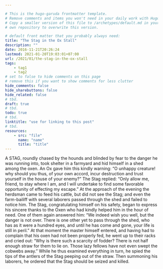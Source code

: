 ```yaml
---

# This is the hugo-garuda frontmatter template.
# Remove comments and items you won't need in your daily work with Hugo.
# Copy a smaller version of this file to /archetypes/default.md in your
# own repository to overwrite this version.

# default front matter that you probably always need:
title: "The Stag in the Ox Stall"
description: ""
date: 2016-11-21T20:26:24
lastmod: 2021-01-20T19:03:01+07:00
url: /2021/01/the-stag-in-the-ox-stall
tags:
    - tag1
    - tag2
# set to false to hide comments on this page
# remove this if you want to show comments for less clutter
hide_comments: false
hide_sharebuttons: false
hide_related: false
# tbd.
draft: true
# tbd.
todo: true
# tbd.
linktitle: "use for linking to this post"
# tbd.
resources:
    - src: "file"
      name: "name"
      title: "title"
---
```

A STAG, roundly chased by the hounds and blinded by fear to the danger he was running into, took shelter in a farmyard and hid himself in a shed among the oxen. An Ox gave him this kindly warning: “O unhappy creature! why should you thus, of your own accord, incur destruction and trust yourself in the house of your enemy?” The Stag replied: “Only allow me, friend, to stay where I am, and I will undertake to find some favorable opportunity of effecting my escape.” At the approach of the evening the herdsman came to feed his cattle, but did not see the Stag; and even the farm-bailiff with several laborers passed through the shed and failed to notice him. The Stag, congratulating himself on his safety, began to express his sincere thanks to the Oxen who had kindly helped him in the hour of need. One of them again answered him: “We indeed wish you well, but the danger is not over. There is one other yet to pass through the shed, who has as it were a hundred eyes, and until he has come and gone, your life is still in peril.” At that moment the master himself entered, and having had to complain that his oxen had not been properly fed, he went up to their racks and cried out: “Why is there such a scarcity of fodder? There is not half enough straw for them to lie on. Those lazy fellows have not even swept the cobwebs away.” While he thus examined everything in turn, he spied the tips of the antlers of the Stag peeping out of the straw. Then summoning his laborers, he ordered that the Stag should be seized and killed.


